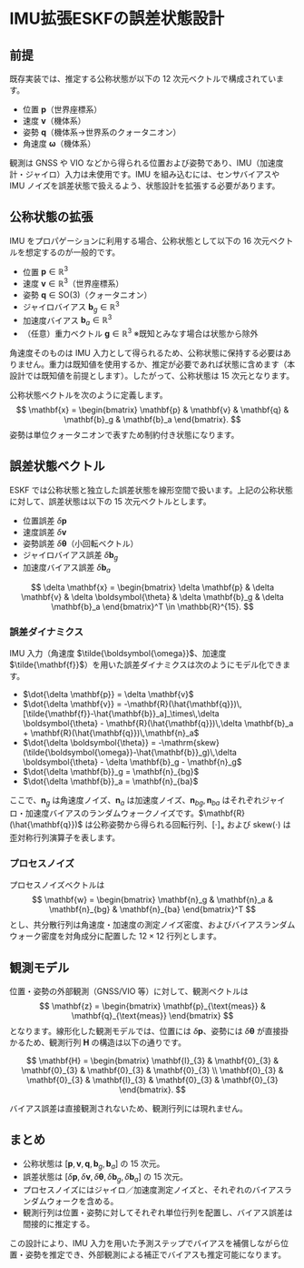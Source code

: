 # IMU拡張ESKFの誤差状態設計

## 前提
既存実装では、推定する公称状態が以下の 12 次元ベクトルで構成されています。

- 位置 $\mathbf{p}$（世界座標系）
- 速度 $\mathbf{v}$（機体系）
- 姿勢 $\mathbf{q}$（機体系→世界系のクォータニオン）
- 角速度 $\boldsymbol{\omega}$（機体系）

観測は GNSS や VIO などから得られる位置および姿勢であり、IMU（加速度計・ジャイロ）入力は未使用です。IMU を組み込むには、センサバイアスや IMU ノイズを誤差状態で扱えるよう、状態設計を拡張する必要があります。

## 公称状態の拡張
IMU をプロパゲーションに利用する場合、公称状態として以下の 16 次元ベクトルを想定するのが一般的です。

- 位置 $\mathbf{p} \in \mathbb{R}^3$
- 速度 $\mathbf{v} \in \mathbb{R}^3$（世界座標系）
- 姿勢 $\mathbf{q} \in \mathrm{SO}(3)$（クォータニオン）
- ジャイロバイアス $\mathbf{b}_g \in \mathbb{R}^3$
- 加速度バイアス $\mathbf{b}_a \in \mathbb{R}^3$
- （任意）重力ベクトル $\mathbf{g} \in \mathbb{R}^3$ ※既知とみなす場合は状態から除外

角速度そのものは IMU 入力として得られるため、公称状態に保持する必要はありません。重力は既知値を使用するか、推定が必要であれば状態に含めます（本設計では既知値を前提とします）。したがって、公称状態は 15 次元となります。

公称状態ベクトルを次のように定義します。
$$
\mathbf{x} = \begin{bmatrix}
\mathbf{p} & \mathbf{v} & \mathbf{q} & \mathbf{b}_g & \mathbf{b}_a
\end{bmatrix}.
$$
姿勢は単位クォータニオンで表すため制約付き状態になります。

## 誤差状態ベクトル
ESKF では公称状態と独立した誤差状態を線形空間で扱います。上記の公称状態に対して、誤差状態は以下の 15 次元ベクトルとします。

- 位置誤差 $\delta \mathbf{p}$
- 速度誤差 $\delta \mathbf{v}$
- 姿勢誤差 $\delta \boldsymbol{\theta}$（小回転ベクトル）
- ジャイロバイアス誤差 $\delta \mathbf{b}_g$
- 加速度バイアス誤差 $\delta \mathbf{b}_a$

$$
\delta \mathbf{x} = \begin{bmatrix}
\delta \mathbf{p} & \delta \mathbf{v} & \delta \boldsymbol{\theta} & \delta \mathbf{b}_g & \delta \mathbf{b}_a
\end{bmatrix}^T \in \mathbb{R}^{15}.
$$

### 誤差ダイナミクス
IMU 入力（角速度 $\tilde{\boldsymbol{\omega}}$、加速度 $\tilde{\mathbf{f}}$）を用いた誤差ダイナミクスは次のようにモデル化できます。

- $\dot{\delta \mathbf{p}} = \delta \mathbf{v}$
- $\dot{\delta \mathbf{v}} = -\mathbf{R}(\hat{\mathbf{q}})\,[\tilde{\mathbf{f}}-\hat{\mathbf{b}}_a]_\times\,\delta \boldsymbol{\theta} - \mathbf{R}(\hat{\mathbf{q}})\,\delta \mathbf{b}_a + \mathbf{R}(\hat{\mathbf{q}})\,\mathbf{n}_a$
- $\dot{\delta \boldsymbol{\theta}} = -\mathrm{skew}(\tilde{\boldsymbol{\omega}}-\hat{\mathbf{b}}_g)\,\delta \boldsymbol{\theta} - \delta \mathbf{b}_g - \mathbf{n}_g$
- $\dot{\delta \mathbf{b}}_g = \mathbf{n}_{bg}$
- $\dot{\delta \mathbf{b}}_a = \mathbf{n}_{ba}$

ここで、$\mathbf{n}_g$ は角速度ノイズ、$\mathbf{n}_a$ は加速度ノイズ、$\mathbf{n}_{bg}, \mathbf{n}_{ba}$ はそれぞれジャイロ・加速度バイアスのランダムウォークノイズです。$\mathbf{R}(\hat{\mathbf{q}})$ は公称姿勢から得られる回転行列、$[\cdot]_\times$ および $\mathrm{skew}(\cdot)$ は歪対称行列演算子を表します。

### プロセスノイズ
プロセスノイズベクトルは
$$
\mathbf{w} = \begin{bmatrix}
\mathbf{n}_g & \mathbf{n}_a & \mathbf{n}_{bg} & \mathbf{n}_{ba}
\end{bmatrix}^T
$$
とし、共分散行列は角速度・加速度の測定ノイズ密度、およびバイアスランダムウォーク密度を対角成分に配置した $12\times12$ 行列とします。

## 観測モデル
位置・姿勢の外部観測（GNSS/VIO 等）に対して、観測ベクトルは
$$
\mathbf{z} = \begin{bmatrix}
\mathbf{p}_{\text{meas}} & \mathbf{q}_{\text{meas}}
\end{bmatrix}
$$
となります。線形化した観測モデルでは、位置には $\delta \mathbf{p}$、姿勢には $\delta \boldsymbol{\theta}$ が直接掛かるため、観測行列 $\mathbf{H}$ の構造は以下の通りです。

$$
\mathbf{H} =
\begin{bmatrix}
\mathbf{I}_{3} & \mathbf{0}_{3} & \mathbf{0}_{3} & \mathbf{0}_{3} & \mathbf{0}_{3} \\
\mathbf{0}_{3} & \mathbf{0}_{3} & \mathbf{I}_{3} & \mathbf{0}_{3} & \mathbf{0}_{3}
\end{bmatrix}.
$$

バイアス誤差は直接観測されないため、観測行列には現れません。

## まとめ
- 公称状態は $[\mathbf{p}, \mathbf{v}, \mathbf{q}, \mathbf{b}_g, \mathbf{b}_a]$ の 15 次元。
- 誤差状態は $[\delta \mathbf{p}, \delta \mathbf{v}, \delta \boldsymbol{\theta}, \delta \mathbf{b}_g, \delta \mathbf{b}_a]$ の 15 次元。
- プロセスノイズにはジャイロ／加速度測定ノイズと、それぞれのバイアスランダムウォークを含める。
- 観測行列は位置・姿勢に対してそれぞれ単位行列を配置し、バイアス誤差は間接的に推定する。

この設計により、IMU 入力を用いた予測ステップでバイアスを補償しながら位置・姿勢を推定でき、外部観測による補正でバイアスも推定可能になります。
